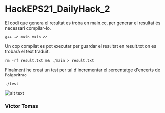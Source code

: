 # HackEPS21_DailyHack_2

El codi que genera el resultat es troba en main.cc, per generar el resultat és necessari compilar-lo.

```g++ -o main main.cc```

Un cop compilat es pot executar per guardar el resultat en result.txt on es trobarà el text traduït.

```rm -rf result.txt && ./main > result.txt```

Finalment he creat un test per tal d'incrementar el percentatge d'encerts de l'algoritme

```./test```

![alt text](https://raw.githubusercontent.com/Victomas97/HackEPS21_DailyHack_1/master/result.png)

### Victor Tomas 
